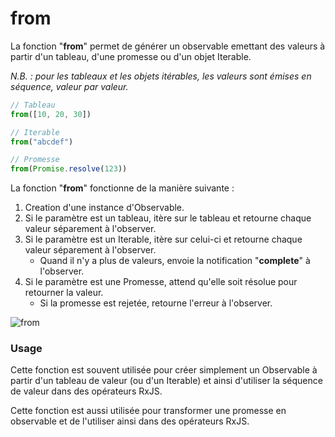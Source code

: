 # from
La fonction "**from**" permet de générer un observable emettant des valeurs à partir 
d'un tableau, d'une promesse ou d'un objet Iterable.

*N.B. : pour les tableaux et les objets itérables, les valeurs sont émises en séquence, valeur par valeur.*

```javascript
// Tableau
from([10, 20, 30])

// Iterable
from("abcdef")

// Promesse
from(Promise.resolve(123))
```

La fonction "**from**" fonctionne de la manière suivante :
1. Creation d'une instance d'Observable.
2. Si le paramètre est un tableau, itère sur le tableau et retourne chaque valeur séparement à l'observer.
3. Si le paramètre est un Iterable, itère sur celui-ci et retourne chaque valeur séparement à l'observer.
   * Quand il n'y a plus de valeurs, envoie la notification "**complete**" à l'observer.
4. Si le paramètre est une Promesse, attend qu'elle soit résolue pour retourner la valeur. 
   * Si la promesse est rejetée, retourne l'erreur à l'observer.

![from](http://www.plantuml.com/plantuml/proxy?cache=no&src=https://raw.githubusercontent.com/cedriclecocq/rxjs-exemple/main/creation/from/from.puml)

### Usage

Cette fonction est souvent utilisée pour créer simplement un Observable à partir d'un tableau de valeur 
(ou d'un Iterable) et ainsi d'utiliser la séquence de valeur dans des opérateurs RxJS.

Cette fonction est aussi utilisée pour transformer une promesse en observable et de l'utiliser 
ainsi dans des opérateurs RxJS.
